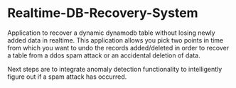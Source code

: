 # Realtime-DB-Recovery-System
Application to recover a dynamic dynamodb table without losing newly added data in realtime. This application allows you pick two points in time from which you want to undo the records added/deleted in order to recover a table from a ddos spam attack or an accidental deletion of data.

Next steps are to integrate anomaly detection functionality to intelligently figure out if a spam attack has occurred. 
